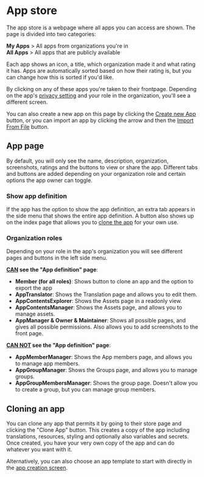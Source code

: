 # App store

The app store is a webpage where all apps you can access are shown. The page is divided into two
categories:

**My Apps** > All apps from organizations you're in\
**All Apps** > All apps that are publicly available

Each app shows an icon, a title, which organization made it and what rating it has. Apps are
automatically sorted based on how their rating is, but you can change how this is sorted if you'd
like.

By clicking on any of these apps you're taken to their frontpage. Depending on the app's
[privacy setting](../app/security#app-privacy) and your role in the organization, you'll see a
different screen.

You can also create a new app on this page by clicking the [Create new App](/apps#create) button, or
you can import an app by clicking the arrow and then the [Import From File](/apps#import) button.

## App page

By default, you will only see the name, description, organization, screenshots, ratings and the
buttons to view or share the app. Different tabs and buttons are added depending on your
organization role and certain options the app owner can toggle.

### Show app definition

If the app has the option to show the app definition, an extra tab appears in the side menu that
shows the entire app definition. A button also shows up on the index page that allows you to
[clone the app](#cloning-an-app) for your own use.

### Organization roles

Depending on your role in the app's organization you will see different pages and buttons in the
left side menu.

**<u>CAN</u> see the "App definition" page**:

- **Member (for all roles)**: Shows button to clone an app and the option to export the app
- **AppTranslator**: Shows the Translation page and allows you to edit them.
- **AppContentsExplorer**: Shows the Assets page in a readonly view.
- **AppContentsManager**: Shows the Assets page, and allows you to manage assets.
- **AppManager & Owner & Maintainer**: Shows all possible pages, and gives all possible permissions.
  Also allows you to add screenshots to the front page.

**<u>CAN NOT</u> see the "App definition" page**:

- **AppMemberManager**: Shows the App members page, and allows you to manage app members.
- **AppGroupManager**: Shows the Groups page, and allows you to manage groups.
- **AppGroupMembersManager**: Shows the group page. Doesn't allow you to create a group, but you can
  manage group members.

## Cloning an app

You can clone any app that permits it by going to their store page and clicking the "Clone App"
button. This creates a copy of the app including translations, resources, styling and optionally
also variables and secrets. Once created, you have your very own copy of the app and can do whatever
you want with it.

Alternatively, you can also choose an app template to start with directly in the
[app creation screen](/apps#create).
